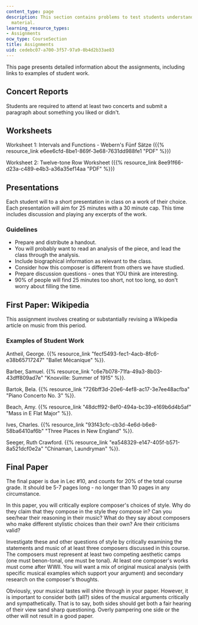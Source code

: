 ```yaml
---
content_type: page
description: This section contains problems to test students understanding of course
  material.
learning_resource_types:
- Assignments
ocw_type: CourseSection
title: Assignments
uid: cedebc07-a700-3f57-97a9-0b4d2b33ae83
---
```


This page presents detailed information about the assignments, including links to examples of student work.

Concert Reports
---------------

Students are required to attend at least two concerts and submit a paragraph about something you liked or didn't.

Worksheets
----------

Worksheet 1: Intervals and Functions - Webern's Fünf Sätze ({{% resource_link e6ee6cfd-8be1-869f-3e68-7631dd988fe1 "PDF" %}})

Worksheet 2: Twelve-tone Row Worksheet ({{% resource_link 8ee91f66-d23a-c489-e4b3-a36a35ef14aa "PDF" %}})

Presentations
-------------

Each student will to a short presentation in class on a work of their choice. Each presentation will aim for 25 minutes with a 30 minute cap. This time includes discussion and playing any excerpts of the work.

### Guidelines

*   Prepare and distribute a handout.
*   You will probably want to read an analysis of the piece, and lead the class through the analysis.
*   Include biographical information as relevant to the class.
*   Consider how this composer is different from others we have studied.
*   Prepare discussion questions - ones that YOU think are interesting.
*   90% of people will find 25 minutes too short, not too long, so don't worry about filling the time.

First Paper: Wikipedia
----------------------

This assignment involves creating or substantially revising a Wikipedia article on music from this period.

### Examples of Student Work

Antheil, George. {{% resource_link "fecf5493-fec1-4acb-8fc6-e38b65717247" "Ballet Mécanique" %}}.

Barber, Samuel. {{% resource_link "c6e7b078-71fa-49a3-8b03-43dff809ad7e" "Knoxville: Summer of 1915" %}}.

Bartok, Bela. {{% resource_link "726bff3d-20e6-4ef8-ac17-3e7ee48acfba" "Piano Concerto No. 3" %}}.

Beach, Amy. {{% resource_link "48dcff92-8ef0-494a-bc39-e169b6d4b5af" "Mass in E Flat Major" %}}.

Ives, Charles. {{% resource_link "93f43cfc-cb3d-4e6d-b6e8-58ba6410af6b" "Three Places in New England" %}}.

Seeger, Ruth Crawford. {{% resource_link "ea548329-e147-405f-b571-8a521dcf0e2a" "Chinaman, Laundryman" %}}.

Final Paper
-----------

The final paper is due in Lec #10, and counts for 20% of the total course grade. It should be 5-7 pages long - no longer than 10 pages in any circumstance.

In this paper, you will critically explore composer's choices of style. Why do they claim that they compose in the style they compose in? Can you see/hear their reasoning in their music? What do they say about composers who make different stylistic choices than their own? Are their criticisms valid?

Investigate these and other questions of style by critically examining the statements and music of at least three composers discussed in this course. The composers must represent at least two competing aesthetic camps (one must benon-tonal, one must be tonal). At least one composer's works must come after WWII. You will want a mix of original musical analysis (with specific musical examples which support your argument) and secondary research on the composer's thoughts.

Obviously, your musical tastes will shine through in your paper. However, it is important to consider both (all?) sides of the musical arguments critically and sympathetically. That is to say, both sides should get both a fair hearing of their view sand sharp questioning. Overly pampering one side or the other will not result in a good paper.
